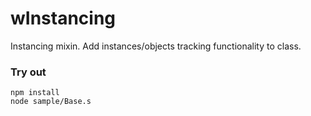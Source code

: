 # wInstancing

Instancing mixin. Add instances/objects tracking functionality to class.

### Try out
```
npm install
node sample/Base.s
```








